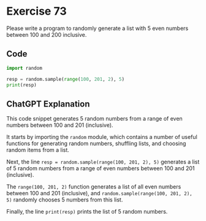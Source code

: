 # Exercise 73
Please write a program to randomly generate a list with 5 even numbers between 100 and 200 inclusive.

## Code
```python
import random

resp = random.sample(range(100, 201, 2), 5)
print(resp)
```

## ChatGPT Explanation
This code snippet generates 5 random numbers from a range of even numbers between 100 and 201 (inclusive).

It starts by importing the `random` module, which contains a number of useful functions for generating random numbers, shuffling lists, and choosing random items from a list.

Next, the line `resp = random.sample(range(100, 201, 2), 5)` generates a list of 5 random numbers from a range of even numbers between 100 and 201 (inclusive).

The `range(100, 201, 2)` function generates a list of all even numbers between 100 and 201 (inclusive), and `random.sample(range(100, 201, 2), 5)` randomly chooses 5 numbers from this list.

Finally, the line `print(resp)` prints the list of 5 random numbers.
